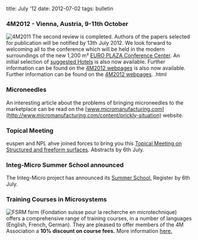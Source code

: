 title: July '12
date: 2012-07-02 
tags: bulletin

<!--break--> 

### 4M2012 - Vienna, Austria, 9-11th October

![4M2011](/4m-association/images/4m-2012_100.png)
The second review is completed.  Authors of the papers selected for publication will be notified by 13th July 2012. We look forward to welcoming all to the conference which  will be held in the modern surroundings of the new 1,200 m² [EURO PLAZA Conference Center](http://www.europlaza.at/jart/prj3/euro_pl/website.jart?rel=en&content-id=1155914559700&reserve-mode=active). An initial selection of [suggested Hotels](/4m-association/content/Hotels-Accommodation.html) is also now available. Further information can be found on the [4M2012 webpages](/4m-association/conference/2012/Hotels-Accommodation.html) is also now available. Further information can be found on the [4M2012 webpages](/4m-association/conference/2012/2012.html). .html
### Microneedles

An interesting article about the problems of bringing microneedles to the marketplace can be read on the [www.micromanufacturing.com](http://www.micromanufacturing.com/content/prickly-situation) website.
### Topical Meeting

euspen and NPL ahve joined forces to bring you this [Topical Meeting on Structured and freeform surfaces](/4m-association/event/Topical-Meeting-Structured-and-Freeform-Surface.html). Abstracts by 6th July.   
### Integ-Micro Summer School announced

The Integ-Micro project has announced its [Summer School.](/4m-association/event/Production-Technologies-Equipment-Micro-Manufacturin.html) Register by 6th July.
### Training Courses in Microsystems

![FSRM](/4m-association/images/fsrm_logo_web.gif)
fsrm (Fondation suisse pour la recherche en microtechnique) offers a comprehensive range of training courses, in a number of languages (English, French, German). They are pleased to offer members of the 4M Association a <b>10% discount on course fees.</b> More information [here.](/4m-association/content/fsrm-training-course/fsrm-training-course.html)